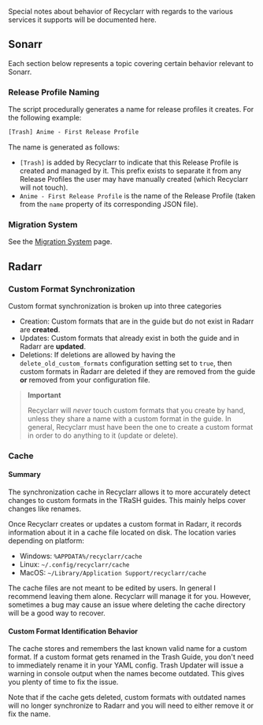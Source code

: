 Special notes about behavior of Recyclarr with regards to the various services it supports will be
documented here.

## Sonarr

Each section below represents a topic covering certain behavior relevant to Sonarr.

### Release Profile Naming

The script procedurally generates a name for release profiles it creates. For the following example:

```txt
[Trash] Anime - First Release Profile
```

The name is generated as follows:

- `[Trash]` is added by Recyclarr to indicate that this Release Profile is created and managed by
   it. This prefix exists to separate it from any Release Profiles the user may have manually
   created (which Recyclarr will not touch).
- `Anime - First Release Profile` is the name of the Release Profile (taken from the `name` property
  of its corresponding JSON file).

### Migration System

See the [Migration System] page.

[Migration System]: https://github.com/recyclarr/recyclarr/wiki/Migration-System

## Radarr

### Custom Format Synchronization

Custom format synchronization is broken up into three categories

- Creation: Custom formats that are in the guide but do not exist in Radarr are **created**.
- Updates: Custom formats that already exist in both the guide and in Radarr are **updated**.
- Deletions: If deletions are allowed by having the `delete_old_custom_formats` configuration
  setting set to `true`, then custom formats in Radarr are deleted if they are removed from the
  guide **or** removed from your configuration file.

> **Important**
>
> Recyclarr will *never* touch custom formats that you create by hand, unless they share a name with
> a custom format in the guide. In general, Recyclarr must have been the one to create a custom
> format in order to do anything to it (update or delete).

### Cache

#### Summary

The synchronization cache in Recyclarr allows it to more accurately detect changes to custom formats
in the TRaSH guides. This mainly helps cover changes like renames.

Once Recyclarr creates or updates a custom format in Radarr, it records information about it in a
cache file located on disk. The location varies depending on platform:

- Windows: `%APPDATA%/recyclarr/cache`
- Linux: `~/.config/recyclarr/cache`
- MacOS: `~/Library/Application Support/recyclarr/cache`

The cache files are not meant to be edited by users. In general I recommend leaving them alone.
Recyclarr will manage it for you. However, sometimes a bug may cause an issue where deleting the
cache directory will be a good way to recover.

#### Custom Format Identification Behavior

The cache stores and remembers the last known valid name for a custom format. If a custom format
gets renamed in the Trash Guide, you don't need to immediately rename it in your YAML config. Trash
Updater will issue a warning in console output when the names become outdated. This gives you plenty
of time to fix the issue.

Note that if the cache gets deleted, custom formats with outdated names will no longer synchronize
to Radarr and you will need to either remove it or fix the name.
